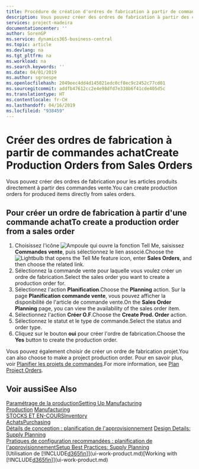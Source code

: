 ```yaml
---
title: Procédure de création d'ordres de fabrication à partir de commandes vente | Microsoft Docs
description: Vous pouvez créer des ordres de fabrication à partir des commandes vente dans le département Ventes & marketing.
services: project-madeira
documentationcenter: ''
author: SorenGP
ms.service: dynamics365-business-central
ms.topic: article
ms.devlang: na
ms.tgt_pltfrm: na
ms.workload: na
ms.search.keywords: ''
ms.date: 04/01/2019
ms.author: sgroespe
ms.openlocfilehash: 2049eec4dd4d145021edc0cf8ec9c2452c77cd01
ms.sourcegitcommit: addfb47612cc2e4e98dfd7e338b6f41cde405d5c
ms.translationtype: HT
ms.contentlocale: fr-CH
ms.lasthandoff: 04/16/2019
ms.locfileid: "938459"
---
```

# <a name="create-production-orders-from-sales-orders"></a><span data-ttu-id="51c0e-103">Créer des ordres de fabrication à partir de commandes achat</span><span class="sxs-lookup"><span data-stu-id="51c0e-103">Create Production Orders from Sales Orders</span></span>
<span data-ttu-id="51c0e-104">Vous pouvez créer des ordres de fabrication pour les articles produits directement à partir des commandes vente.</span><span class="sxs-lookup"><span data-stu-id="51c0e-104">You can create production orders for produced items directly from sales orders.</span></span>  

## <a name="to-create-a-production-order-from-a-sales-order"></a><span data-ttu-id="51c0e-105">Pour créer un ordre de fabrication à partir d'une commande achat</span><span class="sxs-lookup"><span data-stu-id="51c0e-105">To create a production order from a sales order</span></span>  

1.  <span data-ttu-id="51c0e-106">Choisissez l'icône ![Ampoule qui ouvre la fonction Tell Me](media/ui-search/search_small.png "Dites-moi ce que vous voulez faire"), saisissez **Commandes vente**, puis sélectionnez le lien associé.</span><span class="sxs-lookup"><span data-stu-id="51c0e-106">Choose the ![Lightbulb that opens the Tell Me feature](media/ui-search/search_small.png "Tell me what you want to do") icon, enter **Sales Orders**, and then choose the related link.</span></span>  
2.  <span data-ttu-id="51c0e-107">Sélectionnez la commande vente pour laquelle vous voulez créer un ordre de fabrication.</span><span class="sxs-lookup"><span data-stu-id="51c0e-107">Select the sales order you want to create a production order for.</span></span>  
3.  <span data-ttu-id="51c0e-108">Sélectionnez l'action **Planification**.</span><span class="sxs-lookup"><span data-stu-id="51c0e-108">Choose the **Planning** action.</span></span> <span data-ttu-id="51c0e-109">Sur la page **Planification commande vente**, vous pouvez afficher la disponibilité de l'article de commande vente.</span><span class="sxs-lookup"><span data-stu-id="51c0e-109">On the **Sales Order Planning** page, you can view the availability of the sales order item.</span></span>  
4.  <span data-ttu-id="51c0e-110">Sélectionnez l'action **Créer O.F**.</span><span class="sxs-lookup"><span data-stu-id="51c0e-110">Choose the **Create Prod. Order** action.</span></span>  
5.  <span data-ttu-id="51c0e-111">Sélectionnez le statut et le type de commande.</span><span class="sxs-lookup"><span data-stu-id="51c0e-111">Select the status and order type.</span></span>  
6.  <span data-ttu-id="51c0e-112">Cliquez sur le bouton **oui** pour créer l'ordre de fabrication.</span><span class="sxs-lookup"><span data-stu-id="51c0e-112">Choose the **Yes** button to create the production order.</span></span>

<span data-ttu-id="51c0e-113">Vous pouvez également choisir de créer un ordre de fabrication projet.</span><span class="sxs-lookup"><span data-stu-id="51c0e-113">You can also choose to make a project production order.</span></span> <span data-ttu-id="51c0e-114">Pour en savoir plus, voir [Planifier les projets de commandes](production-how-to-plan-project-orders.md).</span><span class="sxs-lookup"><span data-stu-id="51c0e-114">For more information, see [Plan Project Orders](production-how-to-plan-project-orders.md).</span></span>   

## <a name="see-also"></a><span data-ttu-id="51c0e-115">Voir aussi</span><span class="sxs-lookup"><span data-stu-id="51c0e-115">See Also</span></span>  
[<span data-ttu-id="51c0e-116">Paramétrage de la production</span><span class="sxs-lookup"><span data-stu-id="51c0e-116">Setting Up Manufacturing</span></span>](production-configure-production-processes.md)  
<span data-ttu-id="51c0e-117">[Production](production-manage-manufacturing.md)  </span><span class="sxs-lookup"><span data-stu-id="51c0e-117">[Manufacturing](production-manage-manufacturing.md)  </span></span>  
[<span data-ttu-id="51c0e-118">STOCKS ET EN-COURS</span><span class="sxs-lookup"><span data-stu-id="51c0e-118">Inventory</span></span>](inventory-manage-inventory.md)  
[<span data-ttu-id="51c0e-119">Achats</span><span class="sxs-lookup"><span data-stu-id="51c0e-119">Purchasing</span></span>](purchasing-manage-purchasing.md)  
<span data-ttu-id="51c0e-120">[Détails de conception : planification de l'approvisionnement](design-details-supply-planning.md) </span><span class="sxs-lookup"><span data-stu-id="51c0e-120">[Design Details: Supply Planning](design-details-supply-planning.md) </span></span>  
[<span data-ttu-id="51c0e-121">Pratiques de configuration recommandées : planification de l'approvisionnement</span><span class="sxs-lookup"><span data-stu-id="51c0e-121">Setup Best Practices: Supply Planning</span></span>](setup-best-practices-supply-planning.md)  
<span data-ttu-id="51c0e-122">[Utilisation de [!INCLUDE[d365fin](includes/d365fin_md.md)]](ui-work-product.md)</span><span class="sxs-lookup"><span data-stu-id="51c0e-122">[Working with [!INCLUDE[d365fin](includes/d365fin_md.md)]](ui-work-product.md)</span></span>
